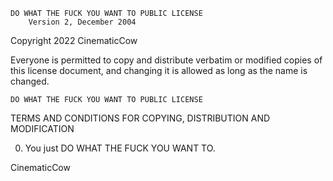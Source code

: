     DO WHAT THE FUCK YOU WANT TO PUBLIC LICENSE
        Version 2, December 2004

Copyright 2022 CinematicCow

Everyone is permitted to copy and distribute verbatim or modified
copies of this license document, and changing it is allowed as long
as the name is changed.

    DO WHAT THE FUCK YOU WANT TO PUBLIC LICENSE

TERMS AND CONDITIONS FOR COPYING, DISTRIBUTION AND MODIFICATION

0.  You just DO WHAT THE FUCK YOU WANT TO.

CinematicCow
